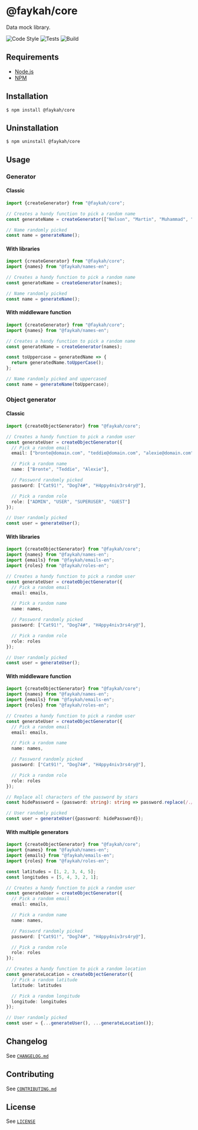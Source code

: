 # @faykah/core

Data mock library.

![Code Style](https://github.com/faykah/core/workflows/Code%20Style/badge.svg) ![Tests](https://github.com/faykah/core/workflows/Tests/badge.svg) ![Build](https://github.com/faykah/core/workflows/Build/badge.svg)

## Requirements

- [Node.js](https://nodejs.org/en/)
- [NPM](https://www.npmjs.com/)

## Installation

```console
$ npm install @faykah/core
```

## Uninstallation

```console
$ npm uninstall @faykah/core
```

## Usage

### Generator

#### Classic

```typescript
import {createGenerator} from "@faykah/core";

// Creates a handy function to pick a random name
const generateName = createGenerator(["Nelson", "Martin", "Muhammad", "Mahatma", "Dalai"]);

// Name randomly picked
const name = generateName();
```

#### With libraries

```typescript
import {createGenerator} from "@faykah/core";
import {names} from "@faykah/names-en";

// Creates a handy function to pick a random name
const generateName = createGenerator(names);

// Name randomly picked
const name = generateName();
```

#### With middleware function

```typescript
import {createGenerator} from "@faykah/core";
import {names} from "@faykah/names-en";

// Creates a handy function to pick a random name
const generateName = createGenerator(names);

const toUppercase = generatedName => {
  return generatedName.toUpperCase();
};

// Name randomly picked and uppercased
const name = generateName(toUppercase);
```

### Object generator

#### Classic

```typescript
import {createObjectGenerator} from "@faykah/core";

// Creates a handy function to pick a random user
const generateUser = createObjectGenerator({
  // Pick a random email
  email: ["bronte@domain.com", "teddie@domain.com", "alexie@domain.com"],

  // Pick a random name
  name: ["Bronte", "Teddie", "Alexie"],

  // Password randomly picked
  password: ["Cat91!", "Dog74#", "H4ppy4niv3rs4ry@"],

  // Pick a random role
  role: ["ADMIN", "USER", "SUPERUSER", "GUEST"]
});

// User randomly picked
const user = generateUser();
```

#### With libraries

```typescript
import {createObjectGenerator} from "@faykah/core";
import {names} from "@faykah/names-en";
import {emails} from "@faykah/emails-en";
import {roles} from "@faykah/roles-en";

// Creates a handy function to pick a random user
const generateUser = createObjectGenerator({
  // Pick a random email
  email: emails,

  // Pick a random name
  name: names,

  // Password randomly picked
  password: ["Cat91!", "Dog74#", "H4ppy4niv3rs4ry@"],

  // Pick a random role
  role: roles
});

// User randomly picked
const user = generateUser();
```

#### With middleware function

```typescript
import {createObjectGenerator} from "@faykah/core";
import {names} from "@faykah/names-en";
import {emails} from "@faykah/emails-en";
import {roles} from "@faykah/roles-en";

// Creates a handy function to pick a random user
const generateUser = createObjectGenerator({
  // Pick a random email
  email: emails,

  // Pick a random name
  name: names,

  // Password randomly picked
  password: ["Cat91!", "Dog74#", "H4ppy4niv3rs4ry@"],

  // Pick a random role
  role: roles
});

// Replace all characters of the password by stars
const hidePassword = (password: string): string => password.replace(/./gu, "*");

// User randomly picked
const user = generateUser({password: hidePassword});
```

#### With multiple generators

```typescript
import {createObjectGenerator} from "@faykah/core";
import {names} from "@faykah/names-en";
import {emails} from "@faykah/emails-en";
import {roles} from "@faykah/roles-en";

const latitudes = [1, 2, 3, 4, 5];
const longitudes = [5, 4, 3, 2, 1];

// Creates a handy function to pick a random user
const generateUser = createObjectGenerator({
  // Pick a random email
  email: emails,

  // Pick a random name
  name: names,

  // Password randomly picked
  password: ["Cat91!", "Dog74#", "H4ppy4niv3rs4ry@"],

  // Pick a random role
  role: roles
});

// Creates a handy function to pick a random location
const generateLocation = createObjectGenerator({
  // Pick a random latitude
  latitude: latitudes

  // Pick a random longitude
  longitude: longitudes
});

// User randomly picked
const user = {...generateUser(), ...generateLocation()};
```

## Changelog

See [`CHANGELOG.md`](./CHANGELOG.md)

## Contributing

See [`CONTRIBUTING.md`](./CONTRIBUTING.md)

## License

See [`LICENSE`](./LICENSE)
